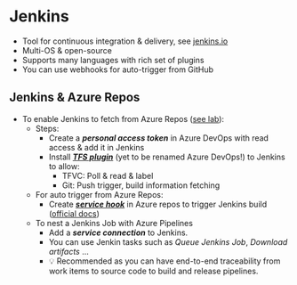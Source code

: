 # Jenkins

- Tool for continuous integration & delivery, see [jenkins.io](https://jenkins.io)
- Multi-OS & open-source
- Supports many languages with rich set of plugins
- You can use webhooks for auto-trigger from GitHub

## Jenkins & Azure Repos

- To enable Jenkins to fetch from Azure Repos ([see lab](https://www.azuredevopslabs.com/labs/vstsextend/Jenkins/)):
  - Steps:
    - Create a ***personal access token*** in Azure DevOps with read access & add it in Jenkins
    - Install [***TFS plugin***](https://github.com/jenkinsci/tfs-plugin) (yet to be renamed Azure DevOps!) to Jenkins to allow:
      - TFVC: Poll & read & label
      - Git: Push trigger, build information fetching
  - For auto trigger from Azure Repos:
    - Create [***service hook***](./2.%20Azure%20DevOps%20Overview.md#service-hooks) in Azure repos to trigger Jenkins build ([official docs](https://docs.microsoft.com/en-us/azure/devops/service-hooks/services/jenkins?view=azure-devops))
  - To nest a Jenkins Job with Azure Pipelines
    - Add a ***service connection*** to Jenkins.
    - You can use Jenkin tasks such as *Queue Jenkins Job*, *Download artifacts* ...
    - 💡 Recommended as you can have end-to-end traceability from work items to source code to build and release pipelines.
